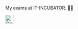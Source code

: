 My exams at IT-INCUBATOR. 👨‍🎓

<img alt="GitHub commit activity" src="https://img.shields.io/github/commit-activity/y/tamga05/Exams_React?style=flat-square" height="27">
